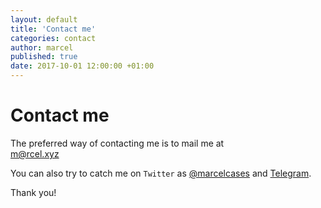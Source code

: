 ```yaml
---
layout: default
title: 'Contact me'
categories: contact
author: marcel
published: true
date: 2017-10-01 12:00:00 +01:00
---
```

# Contact me

The preferred way of contacting me is to mail me at    
[m@rcel.xyz](mailto:m@rcel.xyz?subject=Contact)    

You can also try to catch me
on `Twitter` as [@marcelcases] and [Telegram].    

[@marcelcases]: https://twitter.com/marcelcases    
[Telegram]: https://t.me/marcelcases    

Thank you!